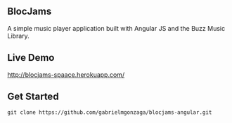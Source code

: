## BlocJams

A simple music player application built with Angular JS and the Buzz Music Library.

## Live Demo

http://blocjams-spaace.herokuapp.com/

## Get Started

```
git clone https://github.com/gabrielmgonzaga/blocjams-angular.git
```
